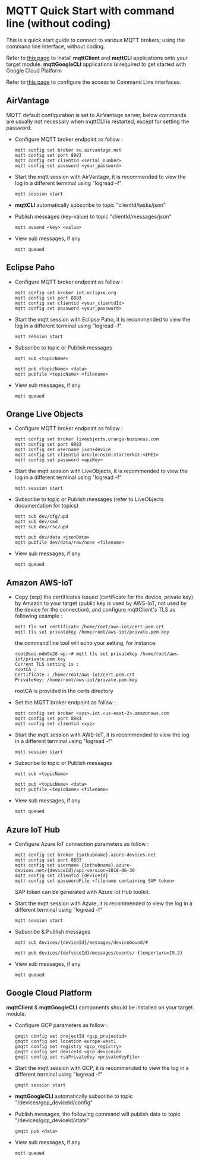MQTT Quick Start with command line (without coding)
==================================

This is a quick start guide to connect to various MQTT brokers, using the command line interface, without coding.

Refer to [this page](https://github.com/nhonchu/mqttClient-for-Legato#building-and-installing-applications) to install __mqttClient__ and __mqttCLI__ applications onto your target module. __mqttGoogleCLI__ applications is required to get started with Google Cloud Platform

Refer to [this page](https://github.com/nhonchu/mqttClient-for-Legato#accessing-command-line-interface-cli) to configure the access to Command Line interfaces.


AirVantage
--------------

MQTT default configuration is set to AirVantage server, below commands are usually not necessary when mqttCLI is restarted, except for setting the password.

- Configure MQTT broker endpoint as follow :

    ~~~
    mqtt config set broker eu.airvantage.net
    mqtt config set port 8883
    mqtt config set clientId <serial_number>
    mqtt config set password <your_password>
    ~~~


- Start the mqtt session with AirVantage, it is recommended to view the log in a different terminal using "logread -f"

    ~~~
    mqtt session start
    ~~~

- __mqttCLI__ automatically subscribe to topic "clientId/tasks/json"

- Publish messages (key-value) to topic "clientId/messages/json"

    ~~~
    mqtt avsend <key> <value> 
    ~~~

- View sub messages, if any

    ~~~
    mqtt queued
    ~~~


Eclipse Paho
--------------

- Configure MQTT broker endpoint as follow :

    ~~~
    mqtt config set broker iot.eclipse.org
    mqtt config set port 8883
    mqtt config set clientid <your_clientdId>
    mqtt config set password <your_password>
    ~~~


- Start the mqtt session with Eclipse Paho, it is recommended to view the log in a different terminal using "logread -f"

    ~~~
    mqtt session start
    ~~~


- Subscribe to topic or Publish messages

    ~~~
    mqtt sub <topicName>

    mqtt pub <topicName> <data>
    mqtt pubfile <topicName> <filename>
    ~~~

- View sub messages, if any

    ~~~
    mqtt queued
    ~~~


Orange Live Objects
-------------------

- Configure MQTT broker endpoint as follow :

    ~~~
    mqtt config set broker liveobjects.orange-business.com
    mqtt config set port 8883
    mqtt config set username json+device
    mqtt config set clientid urn:lo:nsid:starterkit:<IMEI>
    mqtt config set password <apiKey>
    ~~~


- Start the mqtt session with LiveObjects, it is recommended to view the log in a different terminal using "logread -f"

    ~~~
    mqtt session start
    ~~~

- Subscribe to topic or Publish messages (refer to LiveObjects documentation for topics)

    ~~~
    mqtt sub dev/cfg/upd
    mqtt sub dev/cmd
    mqtt sub dev/rsc/upd

    mqtt pub dev/data <jsonData>
    mqtt pubfile dev/data/raw/none <filename>
    ~~~

- View sub messages, if any

    ~~~
    mqtt queued
    ~~~



Amazon AWS-IoT
--------------

- Copy (scp) the certificates issued (certificate for the device, private key) by Amazon to your target (public key is used by AWS-IoT, not used by the device for the connection), and configure mqttClient's TLS as following example :

    ~~~
    mqtt tls set certificate /home/root/aws-iot/cert.pem.crt
    mqtt tls set privatekey /home/root/aws-iot/private.pem.key
    ~~~

    the command line tool will echo your setting, for instance:
    ~~~
    root@swi-mdm9x28-wp:~# mqtt tls set privatekey /home/root/aws-iot/private.pem.key 
    Current TLS setting is :
    rootCA :
    Certificate : /home/root/aws-iot/cert.pem.crt
    PrivateKey: /home/root/aws-iot/private.pem.key
    ~~~

    rootCA is provided in the certs directory


- Set the MQTT broker endpoint as follow :

    ~~~
    mqtt config set broker <xyz>.iot.<us-east-2>.amazonaws.com
    mqtt config set port 8883
    mqtt config set clientid <xyz>
    ~~~


- Start the mqtt session with AWS-IoT, it is recommended to view the log in a different terminal using "logread -f"

    ~~~
    mqtt session start
    ~~~


- Subscribe to topic or Publish messages

    ~~~
    mqtt sub <topicName>

    mqtt pub <topicName> <data>
    mqtt pubfile <topicName> <filename>
    ~~~

- View sub messages, if any

    ~~~
    mqtt queued
    ~~~



Azure IoT Hub
-------------

- Configure Azure IoT connection parameters as follow :

    ~~~
    mqtt config set broker {iothubname}.azure-devices.net
    mqtt config set port 8883
    mqtt config set username {iothubname}.azure-devices.net/{deviceId}/api-version=2018-06-30
    mqtt config set clientid {deviceId}
    mqtt config set passwordFile <filename containing SAP token>
    ~~~

    SAP token can be generated with Azure Iot Hub toolkit.

- Start the mqtt session with Azure, it is recommended to view the log in a different terminal using "logread -f"

    ~~~
    mqtt session start
    ~~~


- Subscribe & Publish messages

    ~~~
    mqtt sub devices/{deviceId}/messages/devicebound/#

    mqtt pub devices/{defviceId}/messages/events/ {temperture=19.2}
    ~~~

- View sub messages, if any

    ~~~
    mqtt queued
    ~~~



Google Cloud Platform
---------------------

__mqttClient__ & __mqttGoogleCLI__  components should be installed on your target module.

- Configure GCP parameters as follow :

    ~~~
    gmqtt config set projectId <gcp_projectid>
    gmqtt config set location europe-west1
    gmqtt config set registry <gcp_registry>
    gmqtt config set deviceId <gcp_deviceid>
    gmqtt config set rsaPrivateKey <privateKeyFile>
    ~~~


- Start the mqtt session with GCP, it is recommended to view the log in a different terminal using "logread -f"

    ~~~
    gmqtt session start
    ~~~


- __mqttGoogleCLI__ automatically subscribe to topic "/devices/gcp_deviceId/config"

- Publish messages, the following command will publish data to topic "/devices/gcp_deviceId/state"

    ~~~
    gmqtt pub <data>
    ~~~

- View sub messages, if any

    ~~~
    mqtt queued
    ~~~
